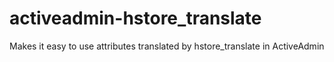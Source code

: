 # activeadmin-hstore_translate
Makes it easy to use attributes translated by hstore_translate in ActiveAdmin
